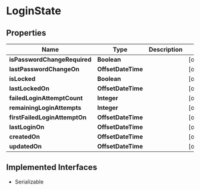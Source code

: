

# LoginState


## Properties

| Name | Type | Description | Notes |
|------------ | ------------- | ------------- | -------------|
|**isPasswordChangeRequired** | **Boolean** |  |  [optional] |
|**lastPasswordChangeOn** | **OffsetDateTime** |  |  [optional] |
|**isLocked** | **Boolean** |  |  [optional] |
|**lastLockedOn** | **OffsetDateTime** |  |  [optional] |
|**failedLoginAttemptCount** | **Integer** |  |  [optional] |
|**remainingLoginAttempts** | **Integer** |  |  [optional] |
|**firstFailedLoginAttemptOn** | **OffsetDateTime** |  |  [optional] |
|**lastLoginOn** | **OffsetDateTime** |  |  [optional] |
|**createdOn** | **OffsetDateTime** |  |  [optional] |
|**updatedOn** | **OffsetDateTime** |  |  [optional] |


## Implemented Interfaces

* Serializable


